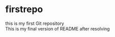 # firstrepo
this is my first  Git repository
<br>
This is my final version of README after resolving
